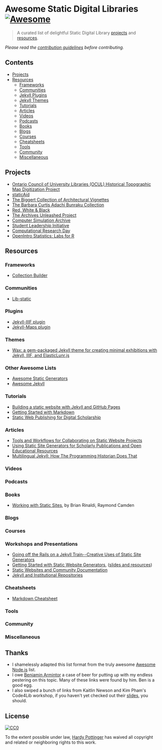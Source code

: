 # Awesome Static Digital Libraries [![Awesome](https://cdn.rawgit.com/sindresorhus/awesome/d7305f38d29fed78fa85652e3a63e154dd8e8829/media/badge.svg)](https://github.com/sindresorhus/awesome)

> A curated list of delightful Static Digital Library [projects](#projects) and [resources](#resources).

*Please read the [contribution guidelines](contributing.md) before contributing.*

## Contents

- [Projects](#projects)
- [Resources](#resources)
  - [Frameworks](#frameworks)
  - [Communities](#communities)
  - [Jekyll Plugins](#plugins)
  - [Jekyll Themes](#themes)
  - [Tutorials](#tutorials)
  - [Articles](#articles)
  - [Videos](#videos)
  - [Podcasts](#podcasts)
  - [Books](#books)
  - [Blogs](#blogs)
  - [Courses](#courses)
  - [Cheatsheets](#cheatsheets)
  - [Tools](#tools)
  - [Community](#community)
  - [Miscellaneous](#miscellaneous)


## Projects

- [Ontario Council of University Libraries (OCUL) Historical Topographic Map Digitization Project](https://ocul.on.ca/topomaps/)
- [staticAid](http://hillelarnold.com/staticAid/)
- [The Biggert Collection of Architectural Vignettes](https://dlc.library.columbia.edu/biggert/)
- [The Barbara Curtis Adachi Bunraku Collection](http://bunraku.library.columbia.edu/)
- [Red, White & Black](https://scrc.lib.ncsu.edu/m/exhibits/redwhiteblack/)
- [The Archives Unleashed Project](http://archivesunleashed.org/)
- [Computer Simulation Archive](https://d.lib.ncsu.edu/computer-simulation/)
- [Student Leadership Initiative](https://d.lib.ncsu.edu/student-leaders/)
- [Computational Research Day](http://crd.northwestern.edu/)
- [OpenIntro Statistics: Labs for R](https://nulib.github.io/kuyper-stat202/)

## Resources

### Frameworks
- [Collection Builder](https://collectionbuilder.github.io/)

### Communities
- [Lib-static](https://lib-static.github.io/)

### Plugins
- [Jekyll-IIIF plugin](https://github.com/pbinkley/jekyll-iiif)
- [Jekyll-Maps plugin](https://github.com/ayastreb/jekyll-maps)

### Themes
- [Wax: a gem-packaged Jekyll theme for creating minimal exhibitions with Jekyll, IIIF, and ElasticLunr.js](https://github.com/minicomp/wax)

### Other Awesome Lists
- [Awesome Static Generators](https://github.com/myles/awesome-static-generators)
- [Awesome Jekyll](https://github.com/planetjekyll/awesome-jekyll)

### Tutorials
- [Building a static website with Jekyll and GitHub Pages](https://programminghistorian.org/lessons/building-static-sites-with-jekyll-github-pages)
- [Getting Started with Markdown](https://programminghistorian.org/lessons/getting-started-with-markdown)
- [Static Web Publishing for Digital Scholarship](https://chrisdaaz.github.io/static-web-scholcomm/)

### Articles

- [Tools and Workflows for Collaborating on Static Website Projects](http://journal.code4lib.org/articles/12779)
- [Using Static Site Generators for Scholarly Publications and Open Educational Resources](https://journal.code4lib.org/articles/13861)
- [Multilingual Jekyll: How The Programming Historian Does That](https://matthewlincoln.net/2020/03/01/multilingual-jekyll.html)

### Videos

### Podcasts

### Books
- [Working with Static Sites](https://www.safaribooksonline.com/library/view/working-with-static/9781491960936/), by Brian Rinaldi, Raymond Camden

### Blogs

### Courses

### Workshops and Presentations
- [Going off the Rails on a Jekyll Train--Creative Uses of Static Site Generators](http://2017.code4lib.org/talks/Going-off-the-Rails-on-a-Jekyll-Train-Creative-Uses-of-Static-Site-Generators)
- [Getting Started with Static Website Generators](http://2018.code4lib.org/workshops/getting-started-with-static-website-generators), ([slides and resources](https://github.com/kaitlinnewson/c4l18-workshop-staticweb))
- [Static Websites and Community Documentation](https://github.com/chrisdaaz/samvera-staticweb)
- [Jekyll and Institutional Repositories](https://doi.org/10.21985/N28X22)

### Cheatsheets
- [Markdown Cheatsheet](https://www.markdownguide.org/cheat-sheet)

### Tools

### Community

### Miscellaneous

## Thanks
- I shamelessly adapted this list format from the truly awesome [Awesome Node.js](https://github.com/sindresorhus/awesome-nodejs) list.
- I owe [Benjamin Armintor](https://twitter.com/barmintor) a case of beer for putting up with my endless pestering on this topic. Many of these links were found by him. Ben is a good egg.
- I also swiped a bunch of links from Kaitlin Newson and Kim Pham's Code4Lib workshop, if you haven't yet checked out their [slides](https://github.com/kaitlinnewson/c4l18-workshop-staticweb), you should.


## License

[![CC0](http://mirrors.creativecommons.org/presskit/buttons/88x31/svg/cc-zero.svg)](https://creativecommons.org/publicdomain/zero/1.0/)

To the extent possible under law, [Hardy Pottinger](http://hardyoyo.thebignow.com/) has waived all copyright and related or neighboring rights to this work.
